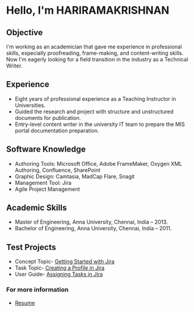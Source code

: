 # Hello, I'm HARIRAMAKRISHNAN

## Objective
I'm working as an academician that gave me experience in professional skills, especially proofreading, frame-making, and content-writing skills. Now I'm eagerly looking for a field transition in the industry as a Technical Writer.

## Experience
 - Eight years of professional experience as a Teaching Instructor in Universities.
 - Guided the research and project with structure and unstructured documents for publication.
 - Entry-level content writer in the university IT team to prepare the MIS portal documentation preparation.

  ## Software Knowledge
  - Authoring Tools: Microsoft Office, Adobe FrameMaker, Oxygen XML Authoring, Confluence, SharePoint
  - Graphic Design: Camtasia, MadCap Flare, Snagit
  - Management Tool: Jira
  - Agile Project Management

## Academic Skills
  - Master of Engineering, Anna University, Chennai, India – 2013.
  - Bachelor of Engineering, Anna University, Chennai, India – 2011.

## Test Projects
 - Concept Topic- [Getting Started with Jira](https://1drv.ms/w/s!AvY51_mRYwHq7zFmLQI2k538IvtF?e=CZa8KJ)
 - Task Topic- [Creating a Profile in Jira](https://1drv.ms/w/s!AvY51_mRYwHq7y9nU4o79zkDEZon?e=WaFstu)
 - User Guide- [Assigning Tasks in Jira](https://1drv.ms/w/s!AvY51_mRYwHq7iW8xRfX3shosg3g?e=uAreEP)

### For more information
- [Resume]()

